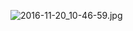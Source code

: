 ![2016-11-20_10-46-59.jpg](https://openfilecdn.upupmo.com/upupmo-article/mac/basic/mac-system-53-multi-screen-setting.png)
